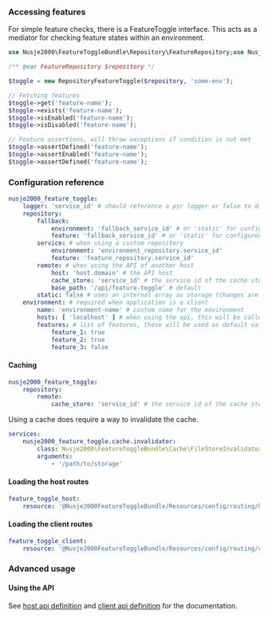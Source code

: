 ### Accessing features

For simple feature checks, there is a FeatureToggle interface. This acts as a mediator for checking feature states within an environment.

```php
use Nusje2000\FeatureToggleBundle\Repository\FeatureRepository;use Nusje2000\FeatureToggleBundle\RepositoryFeatureToggle;

/** @var FeatureRepository $repository */

$toggle = new RepositoryFeatureToggle($repository, 'some-env');

// Fetching features
$toggle->get('feature-name');
$toggle->exists('feature-name');
$toggle->isEnabled('feature-name');
$toggle->isDisabled('feature-name');

// Feature assertions, will throw exceptions if condition is not met
$toggle->assertDefined('feature-name');
$toggle->assertEnabled('feature-name');
$toggle->assertDefined('feature-name');
```

### Configuration reference

```yaml
nusje2000_feature_toggle:
    logger: 'service_id' # should reference a psr logger or false to disable the logging
    repository:
        fallback:
            environment: 'fallback_service_id' # or 'static' for configured defaults
            feature: 'fallback_service_id' # or 'static' for configured defaults
        service: # when using a custom repository
            environment: 'environment_repository.service_id'
            feature: 'feature_repository.service_id'
        remote: # when using the API of another host
            host: 'host.domain' # the API host
            cache_store: 'service_id' # the service id of the cache store
            base_path: '/api/feature-toggle' # default
        static: false # uses an internal array as storage (changes are therefore not persistent)
    environment: # required when application is a client
        name: 'environment-name' # custom name for the environment
        hosts: [ 'localhost' ] # when using the api, this will be called by the host to invalidate the cache
        features: # list of features, these will be used as default values
            feature_1: true
            feature_2: true
            feature_3: false
```

#### Caching

```yaml
nusje2000_feature_toggle:
    repository:
        remote:
            cache_store: 'service_id' # the service id of the cache store
```

Using a cache does require a way to invalidate the cache.

```yaml
services:
    nusje2000_feature_toggle.cache.invalidator:
        class: Nusje2000\FeatureToggleBundle\Cache\FileStoreInvalidator
        arguments:
            - '/path/to/storage'
```

#### Loading the host routes

```yaml
feature_toggle_host:
    resource: '@Nusje2000FeatureToggleBundle/Resources/config/routing/host.xml'
```

#### Loading the client routes

```yaml
feature_toggle_client:
    resource: '@Nusje2000FeatureToggleBundle/Resources/config/routing/client.xml'
```

### Advanced usage

#### Using the API

See [host api definition](./host_api.md) and [client api definition](./client_api.md) for the documentation.
